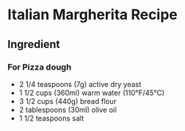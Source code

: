 # Italian Margherita Recipe

## Ingredient

### For Pizza dough

- 2 1/4 teaspoons (7g) active dry yeast
- 1 1/2 cups (360ml) warm water (110°F/45°C)
- 3 1/2 cups (440g) bread flour
- 2 tablespoons (30ml) olive oil
- 1 1/2 teaspoons salt